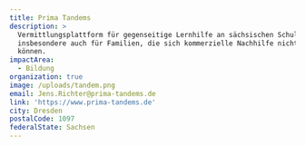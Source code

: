 ```yaml
---
title: Prima Tandems
description: >
  Vermittlungsplattform für gegenseitige Lernhilfe an sächsischen Schulen -
  insbesondere auch für Familien, die sich kommerzielle Nachhilfe nicht leisten
  können.
impactArea:
  - Bildung
organization: true
image: /uploads/tandem.png
email: Jens.Richter@prima-tandems.de
link: 'https://www.prima-tandems.de'
city: Dresden
postalCode: 1097
federalState: Sachsen
---
```


